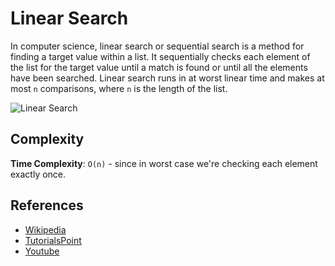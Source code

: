 # Linear Search

In computer science, linear search or sequential search is a
method for finding a target value within a list. It sequentially
checks each element of the list for the target value until a
match is found or until all the elements have been searched.
Linear search runs in at worst linear time and makes at most `n`
comparisons, where `n` is the length of the list.

![Linear Search](https://www.tutorialspoint.com/data_structures_algorithms/images/linear_search.gif)

## Complexity

**Time Complexity**: `O(n)` - since in worst case we're checking each element
exactly once.

## References

-   [Wikipedia](https://en.wikipedia.org/wiki/Linear_search)
-   [TutorialsPoint](https://www.tutorialspoint.com/data_structures_algorithms/linear_search_algorithm.htm)
-   [Youtube](https://www.youtube.com/watch?v=SGU9duLE30w)
